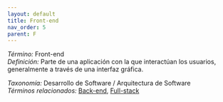 ```yaml
---
layout: default
title: Front-end
nav_order: 5
parent: F
---
```


*Término:* Front-end  
*Definición:* Parte de una aplicación con la que interactúan los usuarios, generalmente a través de una interfaz gráfica.

*Taxonomía:* Desarrollo de Software / Arquitectura de Software  
*Términos relacionados:* [Back-end](https://maleniski.github.io/diccionario-angl-tec-mx/docs/alfabeticamente/B/back-end/), [Full-stack](https://maleniski.github.io/diccionario-angl-tec-mx/docs/alfabeticamente/F/full-stack/)

